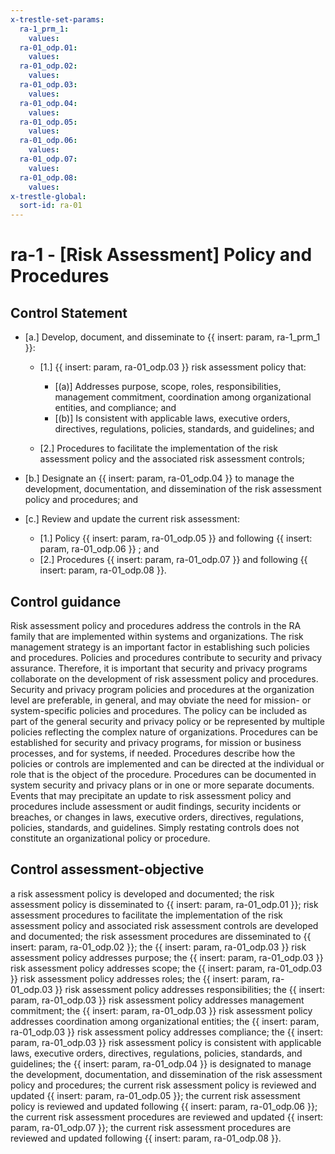 ```yaml
---
x-trestle-set-params:
  ra-1_prm_1:
    values:
  ra-01_odp.01:
    values:
  ra-01_odp.02:
    values:
  ra-01_odp.03:
    values:
  ra-01_odp.04:
    values:
  ra-01_odp.05:
    values:
  ra-01_odp.06:
    values:
  ra-01_odp.07:
    values:
  ra-01_odp.08:
    values:
x-trestle-global:
  sort-id: ra-01
---
```


# ra-1 - \[Risk Assessment\] Policy and Procedures

## Control Statement

- \[a.\] Develop, document, and disseminate to {{ insert: param, ra-1_prm_1 }}:

  - \[1.\] {{ insert: param, ra-01_odp.03 }} risk assessment policy that:

    - \[(a)\] Addresses purpose, scope, roles, responsibilities, management commitment, coordination among organizational entities, and compliance; and
    - \[(b)\] Is consistent with applicable laws, executive orders, directives, regulations, policies, standards, and guidelines; and

  - \[2.\] Procedures to facilitate the implementation of the risk assessment policy and the associated risk assessment controls;

- \[b.\] Designate an {{ insert: param, ra-01_odp.04 }} to manage the development, documentation, and dissemination of the risk assessment policy and procedures; and

- \[c.\] Review and update the current risk assessment:

  - \[1.\] Policy {{ insert: param, ra-01_odp.05 }} and following {{ insert: param, ra-01_odp.06 }} ; and
  - \[2.\] Procedures {{ insert: param, ra-01_odp.07 }} and following {{ insert: param, ra-01_odp.08 }}.

## Control guidance

Risk assessment policy and procedures address the controls in the RA family that are implemented within systems and organizations. The risk management strategy is an important factor in establishing such policies and procedures. Policies and procedures contribute to security and privacy assurance. Therefore, it is important that security and privacy programs collaborate on the development of risk assessment policy and procedures. Security and privacy program policies and procedures at the organization level are preferable, in general, and may obviate the need for mission- or system-specific policies and procedures. The policy can be included as part of the general security and privacy policy or be represented by multiple policies reflecting the complex nature of organizations. Procedures can be established for security and privacy programs, for mission or business processes, and for systems, if needed. Procedures describe how the policies or controls are implemented and can be directed at the individual or role that is the object of the procedure. Procedures can be documented in system security and privacy plans or in one or more separate documents. Events that may precipitate an update to risk assessment policy and procedures include assessment or audit findings, security incidents or breaches, or changes in laws, executive orders, directives, regulations, policies, standards, and guidelines. Simply restating controls does not constitute an organizational policy or procedure.

## Control assessment-objective

a risk assessment policy is developed and documented;
the risk assessment policy is disseminated to {{ insert: param, ra-01_odp.01 }};
risk assessment procedures to facilitate the implementation of the risk assessment policy and associated risk assessment controls are developed and documented;
the risk assessment procedures are disseminated to {{ insert: param, ra-01_odp.02 }};
the {{ insert: param, ra-01_odp.03 }} risk assessment policy addresses purpose;
the {{ insert: param, ra-01_odp.03 }} risk assessment policy addresses scope;
the {{ insert: param, ra-01_odp.03 }} risk assessment policy addresses roles;
the {{ insert: param, ra-01_odp.03 }} risk assessment policy addresses responsibilities;
the {{ insert: param, ra-01_odp.03 }} risk assessment policy addresses management commitment;
the {{ insert: param, ra-01_odp.03 }} risk assessment policy addresses coordination among organizational entities;
the {{ insert: param, ra-01_odp.03 }} risk assessment policy addresses compliance;
the {{ insert: param, ra-01_odp.03 }} risk assessment policy is consistent with applicable laws, executive orders, directives, regulations, policies, standards, and guidelines;
the {{ insert: param, ra-01_odp.04 }} is designated to manage the development, documentation, and dissemination of the risk assessment policy and procedures;
the current risk assessment policy is reviewed and updated {{ insert: param, ra-01_odp.05 }};
the current risk assessment policy is reviewed and updated following {{ insert: param, ra-01_odp.06 }};
the current risk assessment procedures are reviewed and updated {{ insert: param, ra-01_odp.07 }};
the current risk assessment procedures are reviewed and updated following {{ insert: param, ra-01_odp.08 }}.
